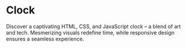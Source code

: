 # Clock
Discover a captivating HTML, CSS, and JavaScript clock – a blend of art and tech. Mesmerizing visuals redefine time, while responsive design ensures a seamless experience.
